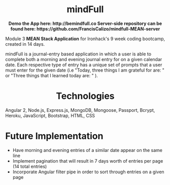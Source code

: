 <h1 align="center"> mindFull </h1>
<p align="center">
<strong>Demo the App here: http://bemindfull.co </strong>
<strong>Server-side repository can be found here: https://github.com/FrancisCalizo/mindfull-MEAN-server </strong>

Module 3 <strong>MEAN Stack Application</strong> for Ironhack's 9 week coding bootcamp, created in 14 days.

mindFull is a journal-entry based application in which a user is able to complete both a morning and evening journal entry for on a given calendar date. Each respective type of entry has a unique set of prompts that a user must enter for the given date (i.e "Today, three things I am grateful for are: " or "Three things that I learned today are: " ).


<h1 align="center">Technologies</h1>
<p>Angular 2, Node.js, Express.js, MongoDB, Mongoose, Passport, Bcrypt, Heroku, JavaScript, Bootstrap, HTML, CSS</p>

<h1> Future Implementation</h1>
<ul>
  <li> Have morning and evening entries of a similar date appear on the same line 
  <li> Implement pagination that will result in 7 days worth of entries per page (14 total entries)
  <li> Incorporate Angular filter pipe in order to sort through entries on a given page  
</ul>